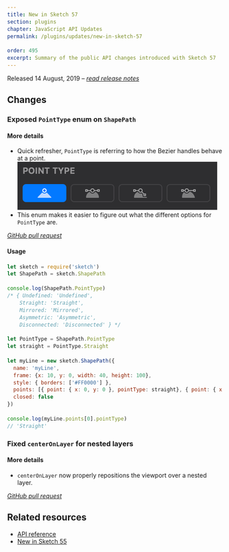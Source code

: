 ```yaml
---
title: New in Sketch 57
section: plugins
chapter: JavaScript API Updates
permalink: /plugins/updates/new-in-sketch-57

order: 495
excerpt: Summary of the public API changes introduced with Sketch 57
---
```


Released 14 August, 2019 – [_read release notes_](https://www.sketch.com/updates/#version-57)

## Changes

### Exposed `PointType` enum on `ShapePath`

#### More details
- Quick refresher, `PointType` is referring to how the Bezier handles behave at a point.
![Point types in sketch](https://github.com/KevinGutowski/Sketch-Updates/blob/master/Sketch%2057/imgs/pointtype.png?raw=true)
-  This enum makes it easier to figure out what the different options for `PointType` are.

[_GitHub pull request_](https://github.com/BohemianCoding/SketchAPI/pull/561)

#### Usage
```javascript
let sketch = require('sketch')
let ShapePath = sketch.ShapePath

console.log(ShapePath.PointType)
/* { Undefined: 'Undefined',
	Straight: 'Straight',
	Mirrored: 'Mirrored',
	Asymmetric: 'Asymmetric',
  	Disconnected: 'Disconnected' } */

let PointType = ShapePath.PointType
let straight = PointType.Straight

let myLine = new sketch.ShapePath({
  name: 'myLine',
  frame: {x: 10, y: 0, width: 40, height: 100},
  style: { borders: ['#FF0000'] },
  points: [{ point: { x: 0, y: 0 }, pointType: straight}, { point: { x: 1, y: 1 }, pointType: straight}],
  closed: false
})

console.log(myLine.points[0].pointType)
// 'Straight'
```

### Fixed `centerOnLayer` for nested layers

#### More details
- `centerOnLayer` now properly repositions the viewport over a nested layer.


[_GitHub pull request_](https://github.com/BohemianCoding/SketchAPI/pull/562)

## Related resources

- [API reference](/reference/api)
- [New in Sketch 55](/plugins/updates/new-in-sketch-55)
